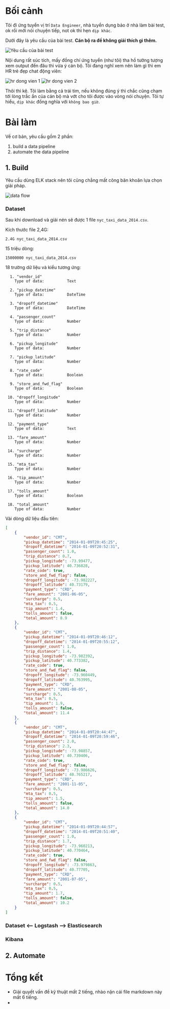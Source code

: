 # Bối cảnh

Tôi đi ứng tuyển vị trí `Data Engineer`, nhà tuyển dụng bảo ở nhà làm bài test, ok rồi mới nói chuyện tiếp, not ok thì hẹn `dịp khác`.

Dưới đây là yêu cầu của bài test. **Cán bộ ra đề không giải thích gì thêm.**

![Yêu cầu của bài test](../img/requirements.png)

Nội dung rất súc tích, mấy đồng chí ứng tuyển (như tôi) tha hồ tưởng tượng xem output đến đâu thì vừa ý cán bộ. Tôi đang nghĩ xem nên làm gì thì em HR trẻ đẹp chat động viên:

![hr dong vien 1](../img/hr2.png)
![hr dong vien 2](../img/hr1.png)

Thôi thì kệ. Tôi làm bằng cả trái tim, nếu không đúng ý thì chắc cũng chạm tới lòng trắc ẩn của cán bộ mà vớt cho tôi được vào vòng nói chuyện. Tôi tự hiểu, `dịp khác` đồng nghĩa với `không bao giờ`.

# Bài làm

Về cơ bản, yêu cầu gồm 2 phần:
1. build a data pipeline
2. automate the data pipeline

## 1. Build

Yêu cầu dùng ELK stack nên tôi cũng chẳng mất công băn khoăn lựa chọn giải pháp. 

![data flow](../img/data-flow.png)

### Dataset

Sau khi download và giải nén sẽ được 1 file `nyc_taxi_data_2014.csv`. 

Kích thước file 2,4G:

```
2.4G nyc_taxi_data_2014.csv
```

15 triệu dòng:
```
15000000 nyc_taxi_data_2014.csv
```

18 trường dữ liệu và kiểu tương ứng:
```
  1. "vendor_id"
	Type of data:          Text

  2. "pickup_datetime"
	Type of data:          DateTime

  3. "dropoff_datetime"
	Type of data:          DateTime

  4. "passenger_count"
	Type of data:          Number

  5. "trip_distance"
	Type of data:          Number

  6. "pickup_longitude"
	Type of data:          Number

  7. "pickup_latitude"
	Type of data:          Number

  8. "rate_code"
	Type of data:          Boolean

  9. "store_and_fwd_flag"
	Type of data:          Boolean

 10. "dropoff_longitude"
	Type of data:          Number

 11. "dropoff_latitude"
	Type of data:          Number

 12. "payment_type"
	Type of data:          Text

 13. "fare_amount"
	Type of data:          Number

 14. "surcharge"
	Type of data:          Number

 15. "mta_tax"
	Type of data:          Number

 16. "tip_amount"
	Type of data:          Number
	
 17. "tolls_amount"
	Type of data:          Boolean
	
 18. "total_amount"
	Type of data:          Number
```

Vài dòng dữ liệu đầu tiên:
```json
[
    {
        "vendor_id": "CMT",
        "pickup_datetime": "2014-01-09T20:45:25",
        "dropoff_datetime": "2014-01-09T20:52:31",
        "passenger_count": 1.0,
        "trip_distance": 0.7,
        "pickup_longitude": -73.99477,
        "pickup_latitude": 40.736828,
        "rate_code": true,
        "store_and_fwd_flag": false,
        "dropoff_longitude": -73.982227,
        "dropoff_latitude": 40.73179,
        "payment_type": "CRD",
        "fare_amount": "2001-06-05",
        "surcharge": 0.5,
        "mta_tax": 0.5,
        "tip_amount": 1.4,
        "tolls_amount": false,
        "total_amount": 8.9
    },
    {
        "vendor_id": "CMT",
        "pickup_datetime": "2014-01-09T20:46:12",
        "dropoff_datetime": "2014-01-09T20:55:12",
        "passenger_count": 1.0,
        "trip_distance": 1.4,
        "pickup_longitude": -73.982392,
        "pickup_latitude": 40.773382,
        "rate_code": true,
        "store_and_fwd_flag": false,
        "dropoff_longitude": -73.960449,
        "dropoff_latitude": 40.763995,
        "payment_type": "CRD",
        "fare_amount": "2001-08-05",
        "surcharge": 0.5,
        "mta_tax": 0.5,
        "tip_amount": 1.9,
        "tolls_amount": false,
        "total_amount": 11.4
    },
    {
        "vendor_id": "CMT",
        "pickup_datetime": "2014-01-09T20:44:47",
        "dropoff_datetime": "2014-01-09T20:59:46",
        "passenger_count": 2.0,
        "trip_distance": 2.3,
        "pickup_longitude": -73.98857,
        "pickup_latitude": 40.739406,
        "rate_code": true,
        "store_and_fwd_flag": false,
        "dropoff_longitude": -73.986626,
        "dropoff_latitude": 40.765217,
        "payment_type": "CRD",
        "fare_amount": "2001-11-05",
        "surcharge": 0.5,
        "mta_tax": 0.5,
        "tip_amount": 1.5,
        "tolls_amount": false,
        "total_amount": 14.0
    },
    {
        "vendor_id": "CMT",
        "pickup_datetime": "2014-01-09T20:44:57",
        "dropoff_datetime": "2014-01-09T20:51:40",
        "passenger_count": 1.0,
        "trip_distance": 1.7,
        "pickup_longitude": -73.960213,
        "pickup_latitude": 40.770464,
        "rate_code": true,
        "store_and_fwd_flag": false,
        "dropoff_longitude": -73.979863,
        "dropoff_latitude": 40.77705,
        "payment_type": "CRD",
        "fare_amount": "2001-07-05",
        "surcharge": 0.5,
        "mta_tax": 0.5,
        "tip_amount": 1.7,
        "tolls_amount": false,
        "total_amount": 10.2
    }
]
```

### Dataset <-- Logstash --> Elasticsearch


### Kibana

## 2. Automate



# Tổng kết

- Giải quyết vấn đề kỹ thuật mất 2 tiếng, nhào nặn cái file markdown này mất 6 tiếng.
- 